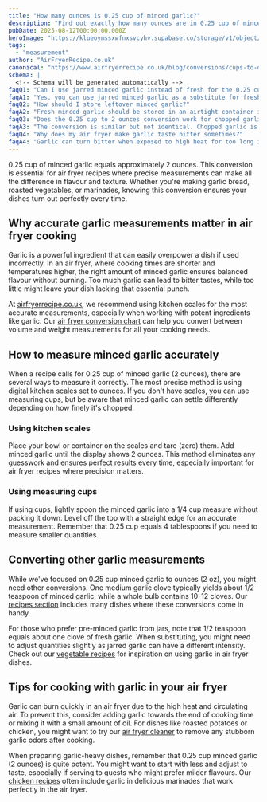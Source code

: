 ```yaml
---
title: "How many ounces is 0.25 cup of minced garlic?"
description: "Find out exactly how many ounces are in 0.25 cup of minced garlic for perfect air fryer recipes every time. Includes UK conversions!"
pubDate: 2025-08-12T00:00:00.000Z
heroImage: "https://klueoymssxwfnxsvcyhv.supabase.co/storage/v1/object/public/Shmucket/how-many-ounces-is-025-cup-minced-garlic.webp"
tags:
  - "measurement"
author: "AirFryerRecipe.co.uk"
canonical: "https://www.airfryerrecipe.co.uk/blog/conversions/cups-to-ounces/how-many-ounces-is-025-cup-minced-garlic"
schema: |
  <!-- Schema will be generated automatically -->
faqQ1: "Can I use jarred minced garlic instead of fresh for the 0.25 cup measurement?"
faqA1: "Yes, you can use jarred minced garlic as a substitute for fresh. The 0.25 cup to ounces conversion (2 oz) works the same for both. However, jarred garlic may have a slightly different intensity, so you might want to adjust to taste. Some people find jarred garlic milder, while others notice a more pronounced flavour."
faqQ2: "How should I store leftover minced garlic?"
faqA2: "Fresh minced garlic should be stored in an airtight container in the refrigerator and used within 2-3 days. You can also freeze minced garlic in ice cube trays with a little oil or water, then transfer the frozen cubes to a freezer bag. Each cube is roughly equivalent to one clove of garlic when thawed."
faqQ3: "Does the 0.25 cup to 2 ounces conversion work for chopped garlic too?"
faqA3: "The conversion is similar but not identical. Chopped garlic is less dense than minced, so 0.25 cup of chopped garlic would be slightly less than 2 ounces. For precise measurements, especially in air fryer cooking, it's best to weigh your ingredients or use our conversion charts for accurate results."
faqQ4: "Why does my air fryer make garlic taste bitter sometimes?"
faqA4: "Garlic can turn bitter when exposed to high heat for too long in the air fryer. The sugars in garlic caramelize quickly and then burn. To prevent this, add garlic towards the end of cooking or mix it with other ingredients that will protect it from direct heat. Using the correct amount (0.25 cup/2 oz) also helps prevent overpowering flavours."
---
```

<p>0.25 cup of minced garlic equals approximately 2 ounces. This conversion is essential for air fryer recipes where precise measurements can make all the difference in flavour and texture. Whether you're making garlic bread, roasted vegetables, or marinades, knowing this conversion ensures your dishes turn out perfectly every time.</p>

<h2>Why accurate garlic measurements matter in air fryer cooking</h2>
<p>Garlic is a powerful ingredient that can easily overpower a dish if used incorrectly. In an air fryer, where cooking times are shorter and temperatures higher, the right amount of minced garlic ensures balanced flavour without burning. Too much garlic can lead to bitter tastes, while too little might leave your dish lacking that essential punch.</p>
<p>At <a href=https://www.airfryerrecipe.co.uk/>airfryerrecipe.co.uk</a>, we recommend using kitchen scales for the most accurate measurements, especially when working with potent ingredients like garlic. Our <a href=https://www.airfryerrecipe.co.uk/air-fryer-conversion-chart>air fryer conversion chart</a> can help you convert between volume and weight measurements for all your cooking needs.</p>

<h2>How to measure minced garlic accurately</h2>
<p>When a recipe calls for 0.25 cup of minced garlic (2 ounces), there are several ways to measure it correctly. The most precise method is using digital kitchen scales set to ounces. If you don't have scales, you can use measuring cups, but be aware that minced garlic can settle differently depending on how finely it's chopped.</p>

<h3>Using kitchen scales</h3>
<p>Place your bowl or container on the scales and tare (zero) them. Add minced garlic until the display shows 2 ounces. This method eliminates any guesswork and ensures perfect results every time, especially important for air fryer recipes where precision matters.</p>

<h3>Using measuring cups</h3>
<p>If using cups, lightly spoon the minced garlic into a 1/4 cup measure without packing it down. Level off the top with a straight edge for an accurate measurement. Remember that 0.25 cup equals 4 tablespoons if you need to measure smaller quantities.</p>

<h2>Converting other garlic measurements</h2>
<p>While we've focused on 0.25 cup minced garlic to ounces (2 oz), you might need other conversions. One medium garlic clove typically yields about 1/2 teaspoon of minced garlic, while a whole bulb contains 10-12 cloves. Our <a href=https://www.airfryerrecipe.co.uk/recipes>recipes section</a> includes many dishes where these conversions come in handy.</p>
<p>For those who prefer pre-minced garlic from jars, note that 1/2 teaspoon equals about one clove of fresh garlic. When substituting, you might need to adjust quantities slightly as jarred garlic can have a different intensity. Check out our <a href=https://www.airfryerrecipe.co.uk/recipe-category/vegetables>vegetable recipes</a> for inspiration on using garlic in air fryer dishes.</p>

<h2>Tips for cooking with garlic in your air fryer</h2>
<p>Garlic can burn quickly in an air fryer due to the high heat and circulating air. To prevent this, consider adding garlic towards the end of cooking time or mixing it with a small amount of oil. For dishes like roasted potatoes or chicken, you might want to try our <a href=https://www.airfryerrecipe.co.uk/air-fryer-cleaner>air fryer cleaner</a> to remove any stubborn garlic odors after cooking.</p>
<p>When preparing garlic-heavy dishes, remember that 0.25 cup minced garlic (2 ounces) is quite potent. You might want to start with less and adjust to taste, especially if serving to guests who might prefer milder flavours. Our <a href=https://www.airfryerrecipe.co.uk/recipe-category/chicken>chicken recipes</a> often include garlic in delicious marinades that work perfectly in the air fryer.</p>
